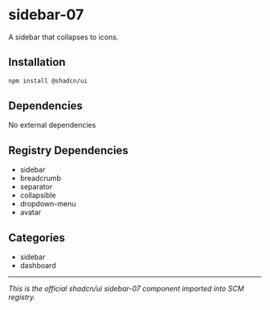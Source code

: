 # sidebar-07

A sidebar that collapses to icons.

## Installation

```bash
npm install @shadcn/ui
```

## Dependencies

No external dependencies

## Registry Dependencies

- sidebar
- breadcrumb
- separator
- collapsible
- dropdown-menu
- avatar

## Categories

- sidebar
- dashboard

---

*This is the official shadcn/ui sidebar-07 component imported into SCM registry.*
